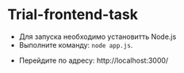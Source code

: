 # Trial-frontend-task
* Для запуска необходимо установитть Node.js
* Выполните команду:
<code>node app.js</code>.
- Перейдите по адресу: http://localhost:3000/
